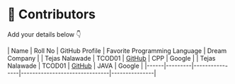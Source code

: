 # 👥 Contributors

Add your details below 👇

| Name | Roll No | GitHub Profile | Favorite Programming Language | Dream Company |
| Tejas Nalawade | TCOD01 | [GitHub](https://github.com/Tejas-Santosh-Nalawade) | CPP | Google |
| Tejas Nalawade | TCOD01 | [GitHub](https://github.com/SrushtiAhire123) | JAVA | Google |
|------|---------|----------------|-------------------------------|---------------|
